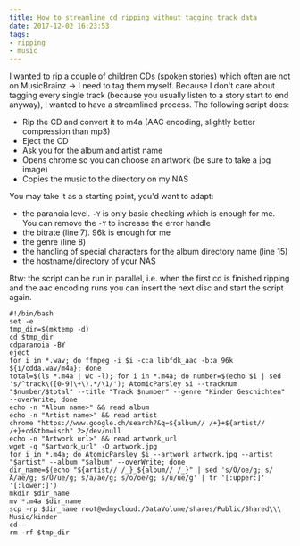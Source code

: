 ```yaml
---
title: How to streamline cd ripping without tagging track data
date: 2017-12-02 16:23:53
tags:
- ripping
- music
---
```


I wanted to rip a couple of children CDs (spoken stories) which often are not on MusicBrainz -> I need to tag them myself. Because I don't care about tagging every single track (because you usually listen to a story start to end anyway), I wanted to have a streamlined process. The following script does:

- Rip the CD and convert it to m4a (AAC encoding, slightly better compression than mp3)
- Eject the CD
- Ask you for the album and artist name
- Opens chrome so you can choose an artwork (be sure to take a jpg image)
- Copies the music to the directory on my NAS

<!-- more -->

You may take it as a starting point, you'd want to adapt:

- the paranoia level. `-Y` is only basic checking which is enough for me. You can remove the `-Y` to increase the error handle
- the bitrate (line 7). 96k is enough for me
- the genre (line 8)
- the handling of special characters for the album directory name (line 15)
- the hostname/directory of your NAS

Btw: the script can be run in parallel, i.e. when the first cd is finished ripping and the aac encoding runs you can insert the next disc and start the script again.

```
#!/bin/bash
set -e
tmp_dir=$(mktemp -d)
cd $tmp_dir
cdparanoia -BY
eject
for i in *.wav; do ffmpeg -i $i -c:a libfdk_aac -b:a 96k ${i/cdda.wav/m4a}; done
total=$(ls *.m4a | wc -l); for i in *.m4a; do number=$(echo $i | sed 's/^track\([0-9]\+\).*/\1/'); AtomicParsley $i --tracknum "$number/$total" --title "Track $number" --genre "Kinder Geschichten" --overWrite; done
echo -n "Album name>" && read album
echo -n "Artist name>" && read artist
chrome "https://www.google.ch/search?&q=${album// /+}+${artist// /+}+cd&tbm=isch" 2>/dev/null
echo -n "Artwork url>" && read artwork_url
wget -q "$artwork_url" -O artwork.jpg
for i in *.m4a; do AtomicParsley $i --artwork artwork.jpg --artist "$artist" --album "$album" --overWrite; done
dir_name=$(echo "${artist// /_}_${album// /_}" | sed 's/Ö/oe/g; s/Ä/ae/g; s/Ü/ue/g; s/ä/ae/g; s/ö/oe/g; s/ü/ue/g' | tr '[:upper:]' '[:lower:]')
mkdir $dir_name
mv *.m4a $dir_name
scp -rp $dir_name root@wdmycloud:/DataVolume/shares/Public/Shared\\\ Music/kinder
cd -
rm -rf $tmp_dir
```
